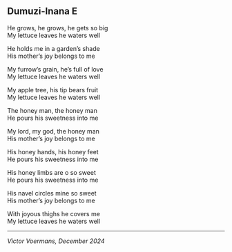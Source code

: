 ## Dumuzi-Inana E

He grows, he grows, he gets so big  
My lettuce leaves he waters well

He holds me in a garden’s shade  
His mother’s joy belongs to me

My furrow’s grain, he’s full of love  
My lettuce leaves he waters well

My apple tree, his tip bears fruit  
My lettuce leaves he waters well

The honey man, the honey man  
He pours his sweetness into me

My lord, my god, the honey man  
His mother’s joy belongs to me

His honey hands, his honey feet  
He pours his sweetness into me

His honey limbs are o so sweet  
He pours his sweetness into me

His navel circles mine so sweet  
His mother’s joy belongs to me

With joyous thighs he covers me  
My lettuce leaves he waters well

----

_Victor Voermans, December 2024_
